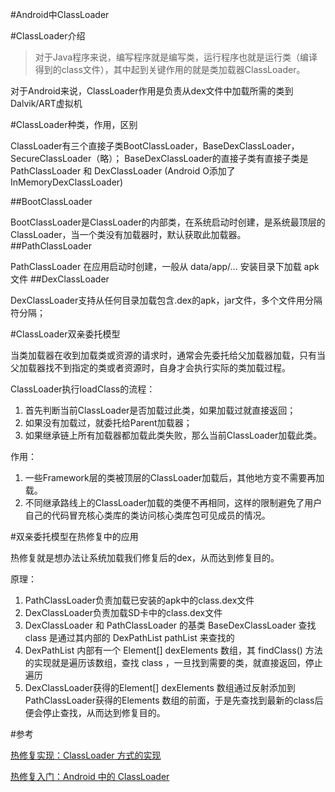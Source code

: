 #Android中ClassLoader

#ClassLoader介绍
> 对于Java程序来说，编写程序就是编写类，运行程序也就是运行类（编译得到的class文件），其中起到关键作用的就是类加载器ClassLoader。

对于Android来说，ClassLoader作用是负责从dex文件中加载所需的类到Dalvik/ART虚拟机

#ClassLoader种类，作用，区别


ClassLoader有三个直接子类BootClassLoader，BaseDexClassLoader，SecureClassLoader（略）；
BaseDexClassLoader的直接子类有直接子类是 PathClassLoader 和 DexClassLoader (Android O添加了 InMemoryDexClassLoader)

##BootClassLoader

BootClassLoader是ClassLoader的内部类，在系统启动时创建，是系统最顶层的ClassLoader，当一个类没有加载器时，默认获取此加载器。
##PathClassLoader

PathClassLoader 在应用启动时创建，一般从 data/app/… 安装目录下加载 apk 文件
##DexClassLoader

DexClassLoader支持从任何目录加载包含.dex的apk，jar文件，多个文件用分隔符分隔；



#ClassLoader双亲委托模型

当类加载器在收到加载类或资源的请求时，通常会先委托给父加载器加载，只有当父加载器找不到指定的类或者资源时，自身才会执行实际的类加载过程。


ClassLoader执行loadClass的流程：

1. 首先判断当前ClassLoader是否加载过此类，如果加载过就直接返回；
2. 如果没有加载过，就委托给Parent加载器；
3. 如果继承链上所有加载器都加载此类失败，那么当前ClassLoader加载此类。

作用：

1. 一些Framework层的类被顶层的ClassLoader加载后，其他地方变不需要再加载。
2. 不同继承路线上的ClassLoader加载的类便不再相同，这样的限制避免了用户自己的代码冒充核心类库的类访问核心类库包可见成员的情况。

#双亲委托模型在热修复中的应用

热修复就是想办法让系统加载我们修复后的dex，从而达到修复目的。

原理：

1. PathClassLoader负责加载已安装的apk中的class.dex文件
2. DexClassLoader负责加载SD卡中的class.dex文件
3. DexClassLoader 和 PathClassLoader 的基类 BaseDexClassLoader 查找 class 是通过其内部的 DexPathList pathList 来查找的
4. DexPathList 内部有一个 Element[] dexElements 数组，其 findClass() 方法的实现就是遍历该数组，查找 class ，一旦找到需要的类，就直接返回，停止遍历
5. DexClassLoader获得的Element[] dexElements 数组通过反射添加到PathClassLoader获得的Elements 数组的前面，于是先查找到最新的class后便会停止查找，从而达到修复目的。


#参考

[热修复实现：ClassLoader 方式的实现](https://jaeger.itscoder.com/android/2016/09/20/nuva-source-code-analysis)

[热修复入门：Android 中的 ClassLoader](https://jaeger.itscoder.com/android/2016/08/27/android-classloader.html)